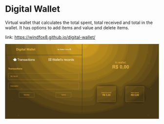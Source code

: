 # Digital Wallet

Virtual wallet that calculates the total spent, total received and total in the wallet. It has options to add items and value and delete items.

link: https://windfox8.github.io/digital-wallet/

![imagem da página](https://github.com/WindFox8/digital-wallet/blob/main/wallet.gif)




